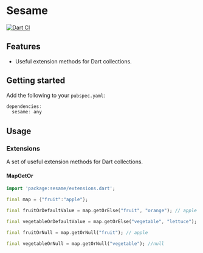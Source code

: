# Sesame
[![Dart CI](https://github.com/m11v/sesame/actions/workflows/dart.yml/badge.svg?branch=main)](https://github.com/m11v/sesame/actions)
## Features
- Useful extension methods for Dart collections.

## Getting started

Add the following to your `pubspec.yaml`:

```dart
dependencies:
  sesame: any
```

## Usage
### Extensions
A set of useful extension methods for Dart collections.
#### MapGetOr
```dart
import 'package:sesame/extensions.dart';

final map = {"fruit":"apple"};

final fruitOrDefaultValue = map.getOrElse("fruit", "orange"); // apple

final vegetableOrDefaultValue = map.getOrElse("vegetable", "lettuce"); // lettuce

final fruitOrNull = map.getOrNull("fruit"); // apple

final vegetableOrNull = map.getOrNull("vegetable"); //null
```

